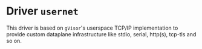 # Driver `usernet`

This driver is based on `gVisor`'s userspace TCP/IP implementation to provide custom dataplane infrastructure like stdio, serial, http(s), tcp-tls and so on.
